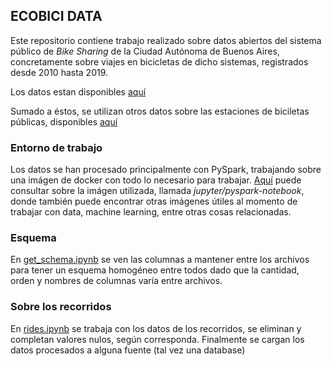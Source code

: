 ## **ECOBICI DATA**

Este repositorio contiene trabajo realizado sobre datos abiertos del sistema público de *Bike Sharing* de la Ciudad Autónoma de Buenos Aires, concretamente sobre viajes en bicicletas de dicho sistemas, registrados desde 2010 hasta 2019.

Los datos estan disponibles [aquí](https://data.buenosaires.gob.ar/dataset/bicicletas-publicas)

Sumado a éstos, se utilizan otros datos sobre las estaciones de biciletas públicas, disponibles [aquí](https://data.buenosaires.gob.ar/dataset/estaciones-bicicletas-publicas)

### **Entorno de trabajo**
Los datos se han procesado principalmente con PySpark, trabajando sobre una imágen de docker con todo lo necesario para trabajar.
[Aquí](https://jupyter-docker-stacks.readthedocs.io/en/latest/using/selecting.html) puede consultar sobre la imágen utilizada, llamada *jupyter/pyspark-notebook*, donde también puede encontrar otras imágenes útiles al momento de trabajar con data, machine learning, entre otras cosas relacionadas.

### **Esquema**
En [get_schema.ipynb](get_schema.ipynb) se ven las columnas a mantener entre los archivos para tener un esquema homogéneo entre todos dado que la cantidad, orden y nombres de columnas varía entre archivos.

### **Sobre los recorridos**
En [rides.ipynb](rides.ipynb) se trabaja con los datos de los recorridos, se eliminan y completan valores nulos, según corresponda. Finalmente se cargan los datos procesados a alguna fuente (tal vez una database)
